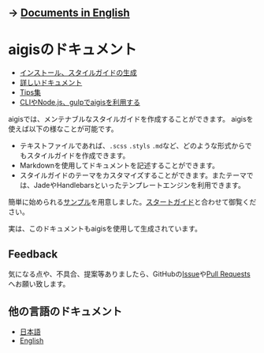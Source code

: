 ## -> [Documents in English](../en/)

# aigisのドキュメント

- [インストール、スタイルガイドの生成](./category/Guide/Quick-Start/index.html)
- [詳しいドキュメント](./category/Documentation/index.html)
- [Tips集](./category/Tips/index.html)
- [CLIやNode.js、gulpでaigisを利用する](./category/Usage/index.html)

aigisでは、メンテナブルなスタイルガイドを作成することができます。 aigisを使えば以下の様なことが可能です。

- テキストファイルであれば、`.scss` `.styls` `.md`など、どのような形式からでもスタイルガイドを作成できます。
- Markdownを使用してドキュメントを記述することができます。
- スタイルガイドのテーマをカスタマイズすることができます。またテーマでは、JadeやHandlebarsといったテンプレートエンジンを利用できます。

簡単に始められる[サンプル](https://github.com/pxgrid/aigis/tree/master/examples)を用意しました。[スタートガイド](./category/Guide/Quick-Start/)と合わせて御覧ください。

実は、このドキュメントもaigisを使用して生成されています。

## Feedback

気になる点や、不具合、提案等ありましたら、GitHubの[Issue](https://github.com/pxgrid/aigis/issues)や[Pull Requests](https://github.com/pxgrid/aigis/pulls)へお願い致します。

## 他の言語のドキュメント

- [日本語](https://pxgrid.github.io/aigis/docs/jp/)
- [English](https://pxgrid.github.io/aigis/docs/en/)
